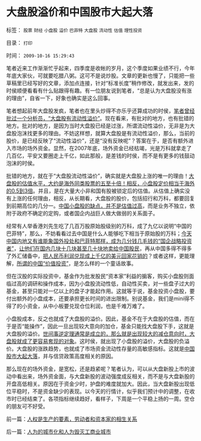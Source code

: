 # 大盘股溢价和中国股市大起大落

标签： `股票` `财经` `小盘股` `溢价` `巴菲特` `大盘股` `流动性` `估值` `理性投资` 

目录： `打印`

时间： `2009-10-16 15:29:43`

笔者近来工作渐渐忙乎起来，四季度是收帐的岁月，这个季度如果业绩不行，今年年底大家伙，可就要吃腊八粥。这可不是说炒股。文章的更新也慢了，只能把一些草稿里已经写好的文章，添加点连接，针对“标准长度”稍作修改，就发出来，发的时侯顺便看看有什么贴跟得有趣。有一位朋友说到笔者，“总是认为大盘股没有涨的理由”，自省一下，好象也确实是这么回事。

笔者想起前年大盘股发疯，笔者也在里头炒得不亦乐乎还算成功的时侯，[笔者曾经批过一个分析员，“大盘股有流动性溢价”](../../../2008/9/20/理性投资无关大小盘.md)。现在看来，有批对的地方，也有批错的地方。批对的地方，是因为当时大盘股已经是过涨，所谓流动性溢价，无非是为大盘股泡沫找更多的理由。不妨这样想，就算大盘股是有流动性溢价，那么，当前的股价，是已经反映了“流动性溢价”，还是“没有反映呢”？答案在于，是否有额外进入市场的场外资金。显然，在2007年底，场外资金已经枯竭，光是万科就拿走了几百亿，平安又要圈走上千亿，如此那般，是差钱的时侯，而不是有更多的钱鼓动泡沫的时侯。

批错的地方，就在于“大盘股流动性溢价”，确实就是大盘股上涨的唯一的理由！[大盘股的估值水平，大约是海外同类股票的五至十倍！相反，小盘股定价相当于海外的0.5到3倍](%E7%9B%B8%E5%8F%8D%EF%BC%8C%E5%B0%8F%E7%9B%98%E8%82%A1%E5%AE%9A%E4%BB%B7%E7%9B%B8%E5%BD%93%E4%BA%8E%E6%B5%B7%E5%A4%96%E7%9A%84%E4%B8%80%E5%88%B0%E4%B8%89%E5%80%8D%E3%80%82)。并且，是在大量大小非和国有股被锁定后的估值。从估值上确实没有上涨的任何理由，相反，从长期看，大盘股的股价，包括招行和万科，都要回复到前期高位的几分一。[中国小盘股的缺点，并不是估值过高](../../../2008/9/4/市净率高估的蓝筹股，低估的中小板.md)，而是业务不独立，依附于政府不确定的定购，或者国企内战巨人做大做弱的关系面子。

经常有人举香港刘先生吃了几百万股原始股级别的万科，成了九亿以说明“中国的巴菲特”，那么，不妨看看过去中国是什么人能够吃下相当于原始股的万科；[今天中国内地又有谁能象国外投处和巴菲特那样，成为几分钱几毛钱的“国企战略投资者”](../../../2009/8/7/国企产权卖得很便宜，卖给股民的票就特贵.md)，[让他们在国内几块十几块甚至几十块地卖给中国股民](../../../2008/4/6/对金融蓝筹的“价值投资”，可能是恶劣的卖国行为.md)，再从中国多得不得多了外汇储备中，[把人民币利润兑现成上千亿的美元回家花销的](../../../2007/9/2/外资饕餮国有银行改制疯赚10000亿.md)？或者这样，更能理解，[所谓的中国“价值投资”](../../../2007/9/1/蓝筹泡沫比垃圾泡沫危害大.md)，是怎么样的一个童话故事。

但在汉股的实际投资中，基金作为批发股民“资本家”利益的掮客，购买小盘股则面临过高的调研和操作成本，因为小盘股流动性低，自动性买卖，对一些盘子过大的基金，甚至只能对一亿以上的盘子才能起作用。这就等于说，基金投资小盘股，要付出额外的小盘成本，还要承担更长时间的进出限制。别说基金，我们是mini得不得了的小资金，从中小板要兑现仓位利润，也是千难万难了。

小盘股成本，反之也就成了大盘股的溢价。因此，基金不在于大盘股的估值，而在于是否“能操作”，因此一旦出现较大意向的加仓，基金只能找大盘股下手，这就是大盘股的溢价。[世间事逆定理通常是成立的，那么就是出现较大的减仓意向时，大盘股就成了更容易套现的对象](../../../2008/3/14/蓝筹投机后果严重.md)。这时侯，就出现了小盘股的溢价，大盘股的负溢价。大盘股的涨跌趋势，也就成了市场资金流动性存量的高敏感指标。这就是[中国股市大起大落](../../../2007/9/1/中国股市是一个形成最大差价为目的的波段行情的市场.md)，并与信贷政策高度相关的原因。

那么现在的场外资金，是宽松，还是趋紧呢？笔者认为，可以从大盘新股上市的波动中看出来，场外资金面，与大盘新股的波动强度成反相关，而不是与大盘新股的开盘高低相关。原因在于资金少时，护盘的难度就加大。因此，当大盘新股出现低位平稳时，不是资金缺少的表现。以今天的行情计，似乎我们预计中的调整，在收市时已经结束了。各项指标继续趋好，看样子，下周是一个平稳上扬的一周。空仓的朋友可不好受。



前一篇：[人权是生产的要素，劳动者和资本家的相生关系](../../../2009/10/15/人权是生产的要素，劳动者和资本家的相生关系.md)

后一篇：[人为的城市化和人为毁灭工商业城市](../../../2009/10/16/人为的城市化和人为毁灭工商业城市.md)